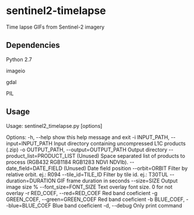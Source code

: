 # sentinel2-timelapse
Time lapse GIFs from Sentinel-2 imagery

Dependencies
----

Python 2.7

imageio

gdal

PIL

Usage
----

Usage: sentinel2_timelapse.py [options] 

Options:
  -h, --help            show this help message and exit
  -i INPUT_PATH, --input=INPUT_PATH
                        Input directory containing uncompressed L1C products
                        (.zip)
  -o OUTPUT_PATH, --output=OUTPUT_PATH
                        Output directory
  --product_list=PRODUCT_LIST
                        (Unused) Space separated list of products to process
                        (RGB432 RGB1184 RGB1283 NDVI NDVIb).
  --date_field=DATE_FIELD
                        (Unused) Date field position
  --orbit=ORBIT         Filter by relative orbit. ej.: R094
  --tile_id=TILE_ID     Filter by tile id. ej.: T30TUL
  --duration=DURATION   GIF frame duration in seconds
  --size=SIZE           Output image size %
  --font_size=FONT_SIZE
                        Text overlay font size. 0 for not overlay
  -r RED_COEF, --red=RED_COEF
                        Red band coeficient
  -g GREEN_COEF, --green=GREEN_COEF
                        Red band coeficient
  -b BLUE_COEF, --blue=BLUE_COEF
                        Blue band coeficient
  -d, --debug           Only print command

